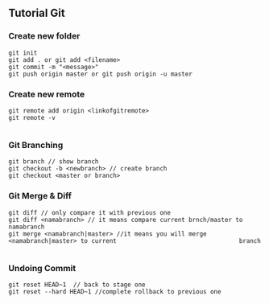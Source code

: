 ## Tutorial Git



### Create new folder

````
git init 
git add . or git add <filename>
git commit -m "<message>"
git push origin master or git push origin -u master 
````

### Create new remote

````
git remote add origin <linkofgitremote>
git remote -v
	
````

### Git Branching

````
git branch // show branch
git checkout -b <newbranch> // create branch
git checkout <master or branch>
````



### Git Merge & Diff

````
git diff // only compare it with previous one
git diff <namabranch> // it means compare current brnch/master to namabranch
git merge <namabranch|master> //it means you will merge <namabranch|master> to current  								branch


````



### Undoing Commit

````
git reset HEAD~1  // back to stage one
git reset --hard HEAD~1 //complete rollback to previous one
````

